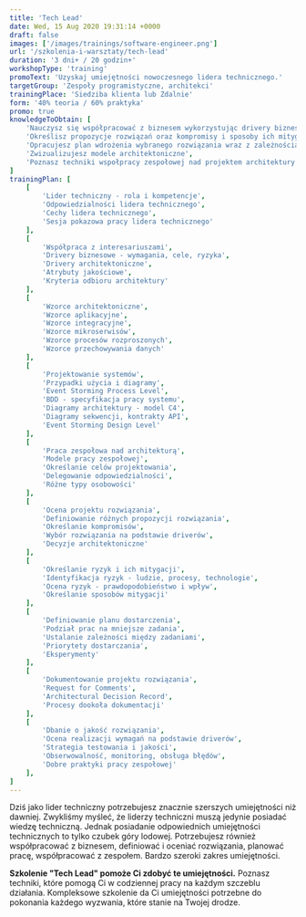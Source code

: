 ```yaml
---
title: 'Tech Lead'
date: Wed, 15 Aug 2020 19:31:14 +0000
draft: false
images: ['/images/trainings/software-engineer.png']
url: '/szkolenia-i-warsztaty/tech-lead'
duration: '3 dni+ / 20 godzin+'
workshopType: 'training'
promoText: 'Uzyskaj umiejętności nowoczesnego lidera technicznego.'
targetGroup: 'Zespoły programistyczne, architekci'
trainingPlace: 'Siedziba klienta lub Zdalnie'
form: '40% teoria / 60% praktyka'
promo: true
knowledgeToObtain: [
    'Nauczysz się współpracować z biznesem wykorzystując drivery biznesowe i architektoniczne',
    'Określisz propozycje rozwiązań oraz kompromisy i sposoby ich mitygacji',
    'Opracujesz plan wdrożenia wybranego rozwiązania wraz z zależnościami',
    'Zwizualizujesz modele architektoniczne',
    'Poznasz techniki wspołpracy zespołowej nad projektem architektury i codziennej pracy'
]
trainingPlan: [
    [
        'Lider techniczny - rola i kompetencje',
        'Odpowiedzialności lidera technicznego',
        'Cechy lidera technicznego',
        'Sesja pokazowa pracy lidera technicznego'
    ],
    [
        'Współpraca z interesariuszami',
        'Drivery biznesowe - wymagania, cele, ryzyka', 
        'Drivery architektoniczne', 
        'Atrybuty jakościowe',
        'Kryteria odbioru architektury'
    ],
    [
        'Wzorce architektoniczne',
        'Wzorce aplikacyjne', 
        'Wzorce integracyjne', 
        'Wzorce mikroserwisów',
        'Wzorce procesów rozproszonych',
        'Wzorce przechowywania danych'
    ],
    [
        'Projektowanie systemów',
        'Przypadki użycia i diagramy', 
        'Event Storming Process Level',
        'BDD - specyfikacja pracy systemu',
        'Diagramy architektury - model C4',
        'Diagramy sekwencji, kontrakty API',
        'Event Storming Design Level'
    ],
    [
        'Praca zespołowa nad architekturą',    
        'Modele pracy zespołowej',
        'Określanie celów projektowania',
        'Delegowanie odpowiedzialności',
        'Różne typy osobowości'
    ],
    [
        'Ocena projektu rozwiązania',    
        'Definiowanie różnych propozycji rozwiązania',
        'Określanie kompromisów',
        'Wybór rozwiązania na podstawie driverów',
        'Decyzje architektoniczne'
    ],
    [
        'Określanie ryzyk i ich mitygacji',    
        'Identyfikacja ryzyk - ludzie, procesy, technologie',
        'Ocena ryzyk - prawdopodobieństwo i wpływ',
        'Określanie sposobów mitygacji'
    ],
    [
        'Definiowanie planu dostarczenia',    
        'Podział prac na mniejsze zadania',
        'Ustalanie zależności między zadaniami',
        'Priorytety dostarczania',
        'Eksperymenty'
    ],
    [
        'Dokumentowanie projektu rozwiązania',    
        'Request for Comments',
        'Architectural Decision Record',
        'Procesy dookoła dokumentacji'
    ],
    [
        'Dbanie o jakość rozwiązania',    
        'Ocena realizacji wymagań na podstawie driverów',
        'Strategia testowania i jakości',
        'Obserwowalność, monitoring, obsługa błędów',
        'Dobre praktyki pracy zespołowej'
    ],
]
---
```

Dziś jako lider techniczny potrzebujesz znacznie szerszych umiejętności niż dawniej. Zwykliśmy myśleć, że liderzy techniczni muszą jedynie posiadać wiedzę techniczną. Jednak posiadanie odpowiednich umiejętności technicznych to tylko czubek góry lodowej. Potrzebujesz również współpracować z biznesem, definiować i oceniać rozwiązania, planować pracę, współpracować z zespołem. Bardzo szeroki zakres umiejętności.

**Szkolenie "Tech Lead" pomoże Ci zdobyć te umiejętności.** Poznasz techniki, które pomogą Ci w codziennej pracy na każdym szczeblu działania. Kompleksowe szkolenie da Ci umiejętności potrzebne do pokonania każdego wyzwania, które stanie na Twojej drodze.